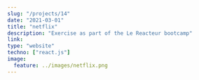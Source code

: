 ```yaml
---
slug: "/projects/14"
date: "2021-03-01"
title: "netflix"
description: "Exercise as part of the Le Reacteur bootcamp"
link:
type: "website"
techno: ["react.js"]
image:
  feature: ../images/netflix.png
---
```


